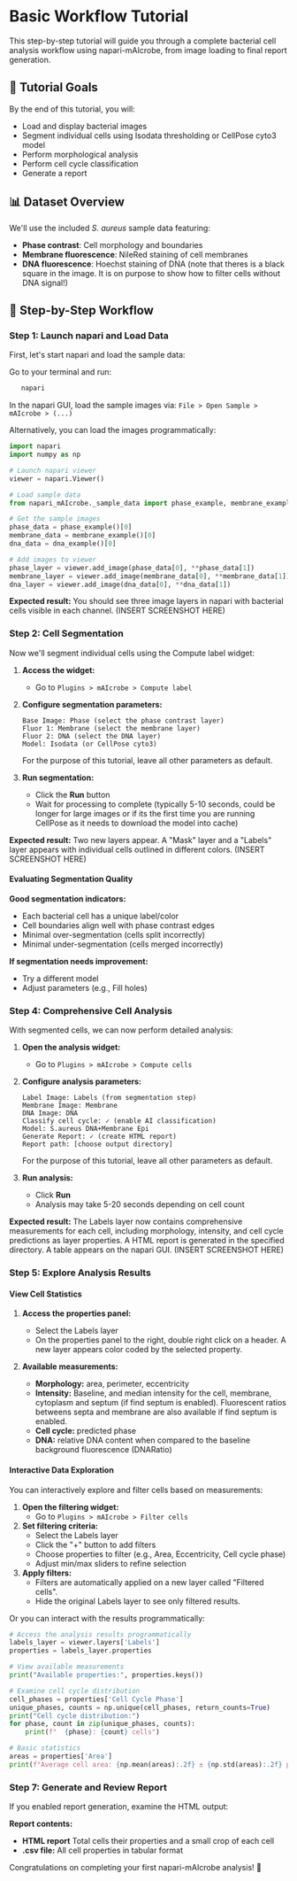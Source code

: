 # Basic Workflow Tutorial

This step-by-step tutorial will guide you through a complete bacterial cell analysis workflow using napari-mAIcrobe, from image loading to final report generation.

## 🎯 Tutorial Goals

By the end of this tutorial, you will:
- Load and display bacterial images
- Segment individual cells using Isodata thresholding or CellPose cyto3 model
- Perform morphological analysis
- Perform cell cycle classification
- Generate a report

## 📊 Dataset Overview

We'll use the included _S. aureus_ sample data featuring:
- **Phase contrast**: Cell morphology and boundaries
- **Membrane fluorescence**: NileRed staining of cell membranes
- **DNA fluorescence**: Hoechst staining of DNA (note that theres is a black square in the image. It is on purpose to show how to filter cells without DNA signal!)

## 🚀 Step-by-Step Workflow

### Step 1: Launch napari and Load Data

First, let's start napari and load the sample data:

Go to your terminal and run:
```bash
   napari
```

In the napari GUI, load the sample images via:
 `File > Open Sample > mAIcrobe > (...)`

Alternatively, you can load the images programmatically:

```python
import napari
import numpy as np

# Launch napari viewer
viewer = napari.Viewer()

# Load sample data
from napari_mAIcrobe._sample_data import phase_example, membrane_example, dna_example

# Get the sample images
phase_data = phase_example()[0]
membrane_data = membrane_example()[0]
dna_data = dna_example()[0]

# Add images to viewer
phase_layer = viewer.add_image(phase_data[0], **phase_data[1])
membrane_layer = viewer.add_image(membrane_data[0], **membrane_data[1])
dna_layer = viewer.add_image(dna_data[0], **dna_data[1])
```

**Expected result:** You should see three image layers in napari with bacterial cells visible in each channel. (INSERT SCREENSHOT HERE)

### Step 2: Cell Segmentation

Now we'll segment individual cells using the Compute label widget:

1. **Access the widget:**
   - Go to `Plugins > mAIcrobe > Compute label`

2. **Configure segmentation parameters:**
   ```
   Base Image: Phase (select the phase contrast layer)
   Fluor 1: Membrane (select the membrane layer)
   Fluor 2: DNA (select the DNA layer)
   Model: Isodata (or CellPose cyto3)
   ```
   For the purpose of this tutorial, leave all other parameters as default.

3. **Run segmentation:**
   - Click the **Run** button
   - Wait for processing to complete (typically 5-10 seconds, could be longer for large images or if its the first time you are running CellPose as it needs to download the model into cache)

**Expected result:** Two new layers appear. A "Mask" layer and a "Labels" layer appears with individual cells outlined in different colors. (INSERT SCREENSHOT HERE)

#### Evaluating Segmentation Quality

**Good segmentation indicators:**
- Each bacterial cell has a unique label/color
- Cell boundaries align well with phase contrast edges
- Minimal over-segmentation (cells split incorrectly)
- Minimal under-segmentation (cells merged incorrectly)

**If segmentation needs improvement:**
- Try a different model
- Adjust parameters (e.g., Fill holes)

### Step 4: Comprehensive Cell Analysis

With segmented cells, we can now perform detailed analysis:

1. **Open the analysis widget:**
   - Go to `Plugins > mAIcrobe > Compute cells`

2. **Configure analysis parameters:**
   ```
   Label Image: Labels (from segmentation step)
   Membrane Image: Membrane
   DNA Image: DNA
   Classify cell cycle: ✓ (enable AI classification)
   Model: S.aureus DNA+Membrane Epi
   Generate Report: ✓ (create HTML report)
   Report path: [choose output directory]
   ```

   For the purpose of this tutorial, leave all other parameters as default.

3. **Run analysis:**
   - Click **Run**
   - Analysis may take 5-20 seconds depending on cell count

**Expected result:** The Labels layer now contains comprehensive measurements for each cell, including morphology, intensity, and cell cycle predictions as layer properties. A HTML report is generated in the specified directory. A table appears on the napari GUI. (INSERT SCREENSHOT HERE)

### Step 5: Explore Analysis Results

#### View Cell Statistics

1. **Access the properties panel:**
   - Select the Labels layer
   - On the properties panel to the right, double right click on a header. A new layer appears color coded by the selected property.

2. **Available measurements:**
   - **Morphology:** area, perimeter, eccentricity
   - **Intensity:** Baseline, and median intensity for the cell, membrane, cytoplasm and septum (if find septum is enabled). Fluorescent ratios betweens septa and membrane are also available if find septum is enabled.
   - **Cell cycle:** predicted phase
   - **DNA:** relative DNA content when compared to the baseline background fluorescence (DNARatio)

#### Interactive Data Exploration

You can interactively explore and filter cells based on measurements:
1. **Open the filtering widget:**
   - Go to `Plugins > mAIcrobe > Filter cells`
2. **Set filtering criteria:**
   - Select the Labels layer
   - Click the "+" button to add filters
   - Choose properties to filter (e.g., Area, Eccentricity, Cell cycle phase)
   - Adjust min/max sliders to refine selection
3. **Apply filters:**
   - Filters are automatically applied on a new layer called "Filtered cells".
   - Hide the original Labels layer to see only filtered results.

Or you can interact with the results programmatically:

```python
# Access the analysis results programmatically
labels_layer = viewer.layers['Labels']
properties = labels_layer.properties

# View available measurements
print("Available properties:", properties.keys())

# Examine cell cycle distribution
cell_phases = properties['Cell Cycle Phase']
unique_phases, counts = np.unique(cell_phases, return_counts=True)
print("Cell cycle distribution:")
for phase, count in zip(unique_phases, counts):
    print(f"  {phase}: {count} cells")

# Basic statistics
areas = properties['Area']
print(f"Average cell area: {np.mean(areas):.2f} ± {np.std(areas):.2f} px")
```

### Step 7: Generate and Review Report

If you enabled report generation, examine the HTML output:

**Report contents:**
- **HTML report** Total cells their properties and a small crop of each cell
- **.csv file:** All cell properties in tabular format

Congratulations on completing your first napari-mAIcrobe analysis! 🎉
